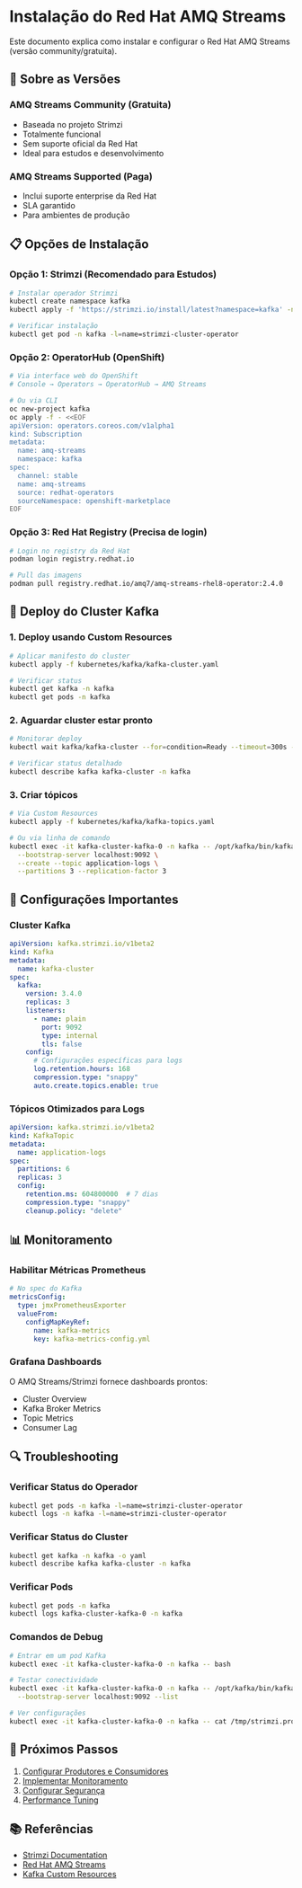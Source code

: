 # Instalação do Red Hat AMQ Streams

Este documento explica como instalar e configurar o Red Hat AMQ Streams (versão community/gratuita).

## 🔴 Sobre as Versões

### AMQ Streams Community (Gratuita)
- Baseada no projeto Strimzi
- Totalmente funcional
- Sem suporte oficial da Red Hat
- Ideal para estudos e desenvolvimento

### AMQ Streams Supported (Paga)
- Inclui suporte enterprise da Red Hat
- SLA garantido
- Para ambientes de produção

## 📋 Opções de Instalação

### Opção 1: Strimzi (Recomendado para Estudos)

```bash
# Instalar operador Strimzi
kubectl create namespace kafka
kubectl apply -f 'https://strimzi.io/install/latest?namespace=kafka' -n kafka

# Verificar instalação
kubectl get pod -n kafka -l=name=strimzi-cluster-operator
```

### Opção 2: OperatorHub (OpenShift)

```bash
# Via interface web do OpenShift
# Console → Operators → OperatorHub → AMQ Streams

# Ou via CLI
oc new-project kafka
oc apply -f - <<EOF
apiVersion: operators.coreos.com/v1alpha1
kind: Subscription
metadata:
  name: amq-streams
  namespace: kafka
spec:
  channel: stable
  name: amq-streams
  source: redhat-operators
  sourceNamespace: openshift-marketplace
EOF
```

### Opção 3: Red Hat Registry (Precisa de login)

```bash
# Login no registry da Red Hat
podman login registry.redhat.io

# Pull das imagens
podman pull registry.redhat.io/amq7/amq-streams-rhel8-operator:2.4.0
```

## 🚀 Deploy do Cluster Kafka

### 1. Deploy usando Custom Resources

```bash
# Aplicar manifesto do cluster
kubectl apply -f kubernetes/kafka/kafka-cluster.yaml

# Verificar status
kubectl get kafka -n kafka
kubectl get pods -n kafka
```

### 2. Aguardar cluster estar pronto

```bash
# Monitorar deploy
kubectl wait kafka/kafka-cluster --for=condition=Ready --timeout=300s -n kafka

# Verificar status detalhado
kubectl describe kafka kafka-cluster -n kafka
```

### 3. Criar tópicos

```bash
# Via Custom Resources
kubectl apply -f kubernetes/kafka/kafka-topics.yaml

# Ou via linha de comando
kubectl exec -it kafka-cluster-kafka-0 -n kafka -- /opt/kafka/bin/kafka-topics.sh \
  --bootstrap-server localhost:9092 \
  --create --topic application-logs \
  --partitions 3 --replication-factor 3
```

## 🔧 Configurações Importantes

### Cluster Kafka
```yaml
apiVersion: kafka.strimzi.io/v1beta2
kind: Kafka
metadata:
  name: kafka-cluster
spec:
  kafka:
    version: 3.4.0
    replicas: 3
    listeners:
      - name: plain
        port: 9092
        type: internal
        tls: false
    config:
      # Configurações específicas para logs
      log.retention.hours: 168
      compression.type: "snappy"
      auto.create.topics.enable: true
```

### Tópicos Otimizados para Logs
```yaml
apiVersion: kafka.strimzi.io/v1beta2
kind: KafkaTopic
metadata:
  name: application-logs
spec:
  partitions: 6
  replicas: 3
  config:
    retention.ms: 604800000  # 7 dias
    compression.type: "snappy"
    cleanup.policy: "delete"
```

## 📊 Monitoramento

### Habilitar Métricas Prometheus

```yaml
# No spec do Kafka
metricsConfig:
  type: jmxPrometheusExporter
  valueFrom:
    configMapKeyRef:
      name: kafka-metrics
      key: kafka-metrics-config.yml
```

### Grafana Dashboards

O AMQ Streams/Strimzi fornece dashboards prontos:
- Cluster Overview
- Kafka Broker Metrics
- Topic Metrics
- Consumer Lag

## 🔍 Troubleshooting

### Verificar Status do Operador

```bash
kubectl get pods -n kafka -l=name=strimzi-cluster-operator
kubectl logs -n kafka -l=name=strimzi-cluster-operator
```

### Verificar Status do Cluster

```bash
kubectl get kafka -n kafka -o yaml
kubectl describe kafka kafka-cluster -n kafka
```

### Verificar Pods

```bash
kubectl get pods -n kafka
kubectl logs kafka-cluster-kafka-0 -n kafka
```

### Comandos de Debug

```bash
# Entrar em um pod Kafka
kubectl exec -it kafka-cluster-kafka-0 -n kafka -- bash

# Testar conectividade
kubectl exec -it kafka-cluster-kafka-0 -n kafka -- /opt/kafka/bin/kafka-topics.sh \
  --bootstrap-server localhost:9092 --list

# Ver configurações
kubectl exec -it kafka-cluster-kafka-0 -n kafka -- cat /tmp/strimzi.properties
```

## 🎯 Próximos Passos

1. [Configurar Produtores e Consumidores](kafka-clients.md)
2. [Implementar Monitoramento](monitoring.md)
3. [Configurar Segurança](security.md)
4. [Performance Tuning](performance.md)

## 📚 Referências

- [Strimzi Documentation](https://strimzi.io/docs/operators/latest/overview.html)
- [Red Hat AMQ Streams](https://access.redhat.com/documentation/en-us/red_hat_amq_streams/)
- [Kafka Custom Resources](https://strimzi.io/docs/operators/latest/using.html#type-Kafka-reference)
